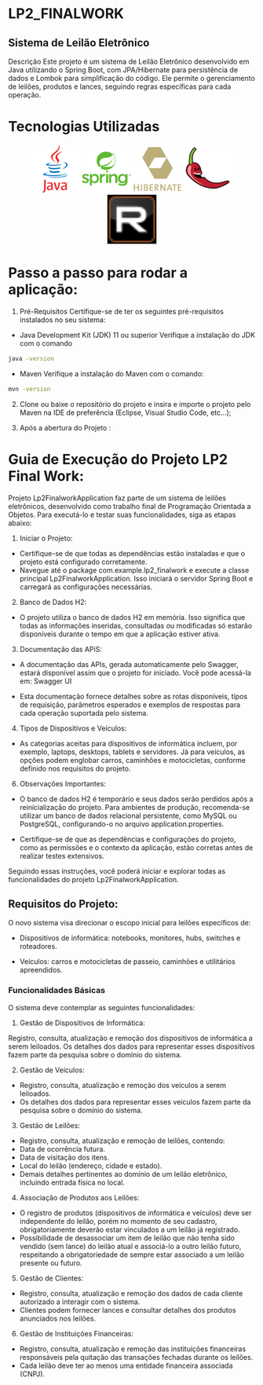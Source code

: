 # LP2_FINALWORK

## Sistema de Leilão Eletrônico

Descrição
Este projeto é um sistema de Leilão Eletrônico desenvolvido em Java utilizando o Spring Boot, com JPA/Hibernate para persistência de dados e Lombok para simplificação do código. Ele permite o gerenciamento de leilões, produtos e lances, seguindo regras específicas para cada operação.

 # Tecnologias Utilizadas

 <p align="center">
  <img src="https://raw.githubusercontent.com/devicons/devicon/master/icons/java/java-original-wordmark.svg" alt="Java" width="100" height="100"/>
  <img src="https://raw.githubusercontent.com/devicons/devicon/master/icons/spring/spring-original-wordmark.svg" alt="Spring Boot" width="100" height="100"/>
  <img src="https://raw.githubusercontent.com/devicons/devicon/master/icons/hibernate/hibernate-plain-wordmark.svg" alt="Hibernate" width="100" height="100"/>
 <img src="https://github.com/orlando12577/LP2_FINALWORK/raw/main/Arquivos/lombok.png" alt="Lombok" width="100" height="100"/>
  <img src="https://raw.githubusercontent.com/swagger-api/swagger-ui/master/dist/favicon-32x32.png" alt="Swagger" width="100" height="100"/>
</p>

 # Passo a passo para rodar a aplicação: 




1. Pré-Requisitos
Certifique-se de ter os seguintes pré-requisitos instalados no seu sistema:

- Java Development Kit (JDK) 11 ou superior
Verifique a instalação do JDK com o comando


```bash
java -version
```


- Maven
Verifique a instalação do Maven com o comando:

```bash
mvn -version
```

2) Clone ou baixe o repositório do projeto e insira e importe o projeto pelo Maven na IDE de preferência (Eclipse, Visual Studio Code, etc...);

3) Após a abertura do Projeto :



# Guia de Execução do Projeto LP2 Final Work: 

Projeto Lp2FinalworkApplication faz parte de um sistema de leilões eletrônicos, desenvolvido como trabalho final de Programação Orientada a Objetos. Para executá-lo e testar suas funcionalidades, siga as etapas abaixo:

1) Iniciar o Projeto:

- Certifique-se de que todas as dependências estão instaladas e que o projeto está configurado corretamente.
- Navegue até o package com.example.lp2_finalwork e execute a classe principal Lp2FinalworkApplication. Isso iniciará o servidor Spring Boot e carregará as configurações necessárias.

2) Banco de Dados H2:

- O projeto utiliza o banco de dados H2 em memória. Isso significa que todas as informações inseridas, consultadas ou modificadas só estarão disponíveis durante o tempo em que a aplicação estiver ativa.

3) Documentação das APiS:

- A documentação das APIs, gerada automaticamente pelo Swagger, estará disponível assim que o projeto for iniciado. Você pode acessá-la em: Swagger UI 

- Esta documentação fornece detalhes sobre as rotas disponíveis, tipos de requisição, parâmetros esperados e exemplos de respostas para cada operação suportada pelo sistema.

4) Tipos de Dispositivos e Veículos:

- As categorias aceitas para dispositivos de informática incluem, por exemplo, laptops, desktops, tablets e servidores. Já para veículos, as opções podem englobar carros, caminhões e motocicletas, conforme definido nos requisitos do projeto.

6) Observações Importantes:

- O banco de dados H2 é temporário e seus dados serão perdidos após a reinicialização do projeto. Para ambientes de produção, recomenda-se utilizar um banco de dados relacional persistente, como MySQL ou PostgreSQL, configurando-o no arquivo application.properties.

- Certifique-se de que as dependências e configurações do projeto, como as permissões e o contexto da aplicação, estão corretas antes de realizar testes extensivos.

Seguindo essas instruções, você poderá iniciar e explorar todas as funcionalidades do projeto Lp2FinalworkApplication. 


## Requisitos do Projeto: 


O novo sistema visa direcionar o escopo inicial para leilões específicos de:

- Dispositivos de informática: notebooks, monitores, hubs, switches e roteadores.

- Veículos: carros e motocicletas de passeio, caminhões e utilitários apreendidos.


### Funcionalidades Básicas

O sistema deve contemplar as seguintes funcionalidades:

1) Gestão de Dispositivos de Informática:

Registro, consulta, atualização e remoção dos dispositivos de informática a serem leiloados.
Os detalhes dos dados para representar esses dispositivos fazem parte da pesquisa sobre o domínio do sistema.

2) Gestão de Veículos:

- Registro, consulta, atualização e remoção dos veículos a serem leiloados.
- Os detalhes dos dados para representar esses veículos fazem parte da pesquisa sobre o domínio do sistema.

3) Gestão de Leilões:

- Registro, consulta, atualização e remoção de leilões, contendo:
- Data de ocorrência futura.
- Data de visitação dos itens.
- Local do leilão (endereço, cidade e estado).
- Demais detalhes pertinentes ao domínio de um leilão eletrônico, incluindo entrada física no local.




4) Associação de Produtos aos Leilões:

- O registro de produtos (dispositivos de informática e veículos) deve ser independente do leilão, porém no momento de seu cadastro, obrigatoriamente deverão estar vinculados a um leilão já registrado.
- Possibilidade de desassociar um item de leilão que não tenha sido vendido (sem lance) do leilão atual e associá-lo a outro leilão futuro, respeitando a obrigatoriedade de sempre estar associado a um leilão presente ou futuro.


5) Gestão de Clientes:

- Registro, consulta, atualização e remoção dos dados de cada cliente autorizado a interagir com o sistema.
- Clientes podem fornecer lances e consultar detalhes dos produtos anunciados nos leilões.


6) Gestão de Instituições Financeiras:

- Registro, consulta, atualização e remoção das instituições financeiras responsáveis pela quitação das transações fechadas durante os leilões.
- Cada leilão deve ter ao menos uma entidade financeira associada (CNPJ).


